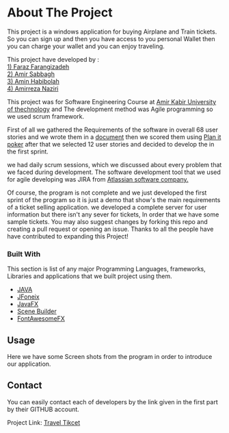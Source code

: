 
# About The Project


This project is a windows application for buying Airplane and Train tickets.
So you can sign up and then you have access to you personal Wallet then you can charge your wallet and you can enjoy traveling.

This project have developed by :\
[1) Faraz Farangizadeh](https://github.com/farazff)\
[2) Amir Sabbagh](https://github.com/amir-sbg)\
[3) Amin Habibolah](https://github.com/aminhbl)\
[4) Amirreza Naziri](https://github.com/Amir79Naziri)

This project was for Software Engineering Course at [Amir Kabir University of thechnology](https://aut.ac.ir/) and The development method was Agile programming so we used scrum framework. 

First of all we gathered the Requirements of the software in overall 68 user stories and we wrote them in a [document](https://docs.google.com/document/d/1pqyAl0lZE0XD-jqe7LzcgKUCFYOFHEbvCjAbA8HWHeg/edit?usp=sharing) then we scored them using [Plan it poker](https://www.planitpoker.com/board/#/rooms) after that we selected 12 user stories and decided to develop the in the first sprint.

we had daily scrum sessions, which we discussed about every problem that we faced during development. The software development tool that we used for agile developing was JIRA from [Atlassian software company.](https://www.atlassian.com/)



Of course, the program is not complete and we just developed the first sprint of the program so it is just a demo that  show's the main requirements of a ticket selling application. we developed a complete server for user information but there isn't any sever for tickets, In order that we have some sample tickets. You may also suggest changes by forking this repo and creating a pull request or opening an issue. Thanks to all the people have have contributed to expanding this Project!


### Built With

This section is list of any major Programming Languages, frameworks, Libraries and applications that we built project using them. 
* [JAVA](https://www.java.com/en/)
* [JFoneix](http://www.jfoenix.com/)
* [JavaFX](https://openjfx.io/)
* [Scene Builder](https://gluonhq.com/products/scene-builder/#:~:text=Scene%20Builder%20is%20free%20and,training%20and%20custom%20consultancy%20services.)
* [FontAwesomeFX](https://fontawesome.com/)




## Usage

Here we have some Screen shots from the program in order to introduce our application.





## Contact

You can easily contact each of developers by the link given in the first part by their GITHUB account.

Project Link: [Travel Tikcet](https://github.com/Amir79Naziri/TravelTicket)






